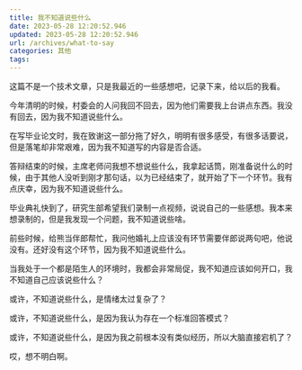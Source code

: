 ```yaml
---
title: 我不知道说些什么
date: 2023-05-28 12:20:52.946
updated: 2023-05-28 12:20:52.946
url: /archives/what-to-say
categories: 其他
tags: 
---
```


这篇不是一个技术文章，只是我最近的一些感想吧，记录下来，给以后的我看。

今年清明的时候，村委会的人问我回不回去，因为他们需要我上台讲点东西。我没有回去，因为我不知道说些什么。

在写毕业论文时，我在致谢这一部分拖了好久，明明有很多感受，有很多话要说，但是落笔却非常艰难，因为我不知道写的内容是否合适。

答辩结束的时候，主席老师问我想不想说些什么，我拿起话筒，刚准备说什么的时候，由于其他人没听到刚才那句话，以为已经结束了，就开始了下一个环节。我有点庆幸，因为我不知道说些什么。

毕业典礼快到了，研究生部希望我们录制一点视频，说说自己的一些感想。我本来想录制的，但是我发现一个问题，我不知道说些啥。

前些时候，给熊当伴郎帮忙，我问他婚礼上应该没有环节需要伴郎说两句吧，他说没有。还好没有这个环节，因为我不知道说些什么。

当我处于一个都是陌生人的环境时，我都会非常局促，我不知道应该如何开口，我不知道自己应该说些什么？

或许，不知道说些什么，是情绪太过复杂了？

或许，不知道说些什么，是因为我认为存在一个标准回答模式？

或许，不知道说些什么，是因为我之前根本没有类似经历，所以大脑直接宕机了？

哎，想不明白啊。


